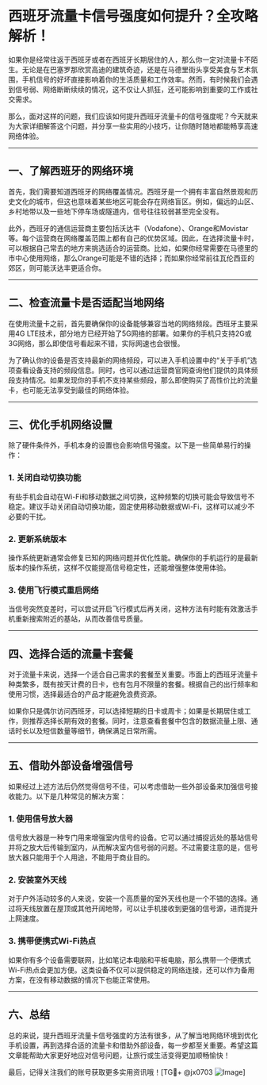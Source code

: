 # 西班牙流量卡信号强度如何提升？全攻略解析！

如果你是经常往返于西班牙或者在西班牙长期居住的人，那么你一定对流量卡不陌生。无论是在巴塞罗那欣赏高迪的建筑奇迹，还是在马德里街头享受美食与艺术氛围，手机信号的好坏直接影响着你的生活质量和工作效率。然而，有时候我们会遇到信号弱、网络断断续续的情况，这不仅让人抓狂，还可能影响到重要的工作或社交需求。

那么，面对这样的问题，我们应该如何提升西班牙流量卡的信号强度呢？今天就来为大家详细解答这个问题，并分享一些实用的小技巧，让你随时随地都能畅享高速网络体验。

---

## 一、了解西班牙的网络环境

首先，我们需要知道西班牙的网络覆盖情况。西班牙是一个拥有丰富自然景观和历史文化的城市，但这也意味着某些地区可能会存在网络盲区。例如，偏远的山区、乡村地带以及一些地下停车场或隧道内，信号往往较弱甚至完全没有。

此外，西班牙的通信运营商主要包括沃达丰（Vodafone）、Orange和Movistar等。每个运营商在网络覆盖范围上都有自己的优势区域。因此，在选择流量卡时，可以根据自己常去的地方来挑选适合的运营商。比如，如果你经常需要在马德里的市中心使用网络，那么Orange可能是不错的选择；而如果你经常前往瓦伦西亚的郊区，则可能沃达丰更适合你。

---

## 二、检查流量卡是否适配当地网络

在使用流量卡之前，首先要确保你的设备能够兼容当地的网络频段。西班牙主要采用4G LTE技术，部分地方已经开始了5G网络的部署。如果你的手机只支持2G或3G网络，那么即使信号看起来不错，实际网速也会很慢。

为了确认你的设备是否支持最新的网络频段，可以进入手机设置中的“关于手机”选项查看设备支持的频段信息。同时，也可以通过运营商官网查询他们提供的具体频段支持情况。如果发现你的手机不支持某些频段，那么即使购买了高性价比的流量卡，也可能无法享受到最佳的网络体验。

---

## 三、优化手机网络设置

除了硬件条件外，手机本身的设置也会影响信号强度。以下是一些简单易行的操作：

### 1. 关闭自动切换功能
有些手机会自动在Wi-Fi和移动数据之间切换，这种频繁的切换可能会导致信号不稳定。建议手动关闭自动切换功能，固定使用移动数据或Wi-Fi，这样可以减少不必要的干扰。

### 2. 更新系统版本
操作系统更新通常会修复已知的网络问题并优化性能。确保你的手机运行的是最新版本的操作系统，这样不仅能提高信号稳定性，还能增强整体使用体验。

### 3. 使用飞行模式重启网络
当信号突然变差时，可以尝试开启飞行模式后再关闭，这种方法有时能有效激活手机重新搜索附近的基站，从而改善信号质量。

---

## 四、选择合适的流量卡套餐

对于流量卡来说，选择一个适合自己需求的套餐至关重要。市面上的西班牙流量卡种类繁多，既有按天计费的日卡，也有包月不限量的套餐。根据自己的出行频率和使用习惯，选择最适合的产品才能避免浪费资源。

如果你只是偶尔访问西班牙，可以选择短期的日卡或周卡；如果是长期居住或工作，则推荐选择长期有效的套餐。同时，注意查看套餐中包含的数据流量上限、通话时长以及短信数量等细节，确保满足日常所需。

---

## 五、借助外部设备增强信号

如果经过上述方法后仍然觉得信号不佳，可以考虑借助一些外部设备来加强信号接收能力。以下是几种常见的解决方案：

### 1. 使用信号放大器
信号放大器是一种专门用来增强室内信号的设备。它可以通过捕捉远处的基站信号并将之放大后传输到室内，从而解决室内信号弱的问题。不过需要注意的是，信号放大器只能用于个人用途，不能用于商业目的。

### 2. 安装室外天线
对于户外活动较多的人来说，安装一个高质量的室外天线也是一个不错的选择。通过将天线放置在屋顶或其他开阔地带，可以让手机接收到更强的信号源，进而提升上网速度。

### 3. 携带便携式Wi-Fi热点
如果你有多个设备需要联网，比如笔记本电脑和平板电脑，那么携带一个便携式Wi-Fi热点会更加方便。这类设备不仅可以提供稳定的网络连接，还可以作为备用方案，在没有移动数据的情况下也能正常使用。

---

## 六、总结

总的来说，提升西班牙流量卡信号强度的方法有很多，从了解当地网络环境到优化手机设置，再到选择合适的流量卡和借助外部设备，每一步都至关重要。希望这篇文章能帮助大家更好地应对信号问题，让旅行或生活变得更加顺畅愉快！

最后，记得关注我们的账号获取更多实用资讯哦！[TG💪+ @jx0703 ![Image](https://github.com/user-attachments/assets/dbca1d08-cadb-493c-b0ec-ad6f7a83f270)]